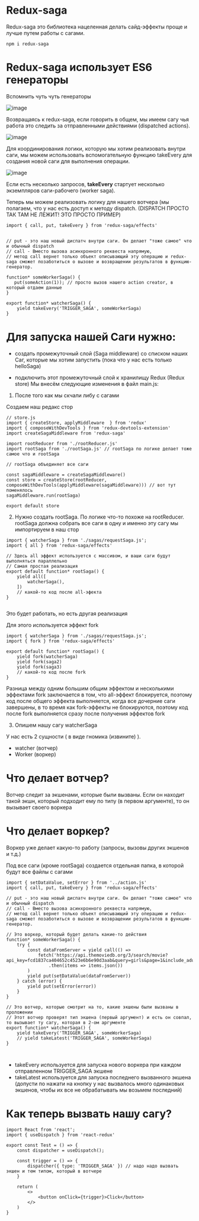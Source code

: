 # Redux-saga

Redux-saga это библиотека нацеленная делать сайд-эффекты проще и лучше путем работы с сагами.

```
npm i redux-saga

```

# Redux-saga использует ES6 генераторы

Вспомнить чуть чуть генераторы

![image](https://user-images.githubusercontent.com/16369478/115796529-a4eb1580-a3da-11eb-92ad-b5c7ea2d0642.png)


Возвращаясь к redux-saga, если говорить в общем, мы имеем сагу чья работа это следить за отправленными действиями (dispatched actions).

![image](https://user-images.githubusercontent.com/16369478/115796700-f4c9dc80-a3da-11eb-844d-ccd826885b4c.png)

Для координирования логики, которую мы хотим реализовать внутри саги, мы можем использовать вспомогательную функцию takeEvery для создания новой саги для выполнения операции.

![image](https://user-images.githubusercontent.com/16369478/115796922-5db15480-a3db-11eb-9175-a776b9aaf77a.png)

Если есть несколько запросов, **takeEvery** стартует несколько экземпляров саги-рабочего (worker saga).

Теперь мы можем реализовать логику для нашего вотчера (мы полагаем, что у нас есть доступ к методу dispatch. (DISPATCH ПРОСТО ТАК ТАМ НЕ ЛЕЖИТ! ЭТО ПРОСТО ПРИМЕР)

```
import { call, put, takeEvery } from 'redux-saga/effects'


// put - это наш новый диспатч внутри саги. Он делает "тоже самое" что и обычный dispatch
// call - Вместо вызова асинхронного реквеста напрямую, 
// метод call вернет только объект описывающий эту операцию и redux-saga сможет позаботиться о вызове и возвращении результатов в функцию-генератор.

function* someWorkerSaga() {
   put(someAction(1)); // просто вызов нашего action creator, в который отдаем данные
}

export function* watcherSaga() {
    yield takeEvery('TRIGGER_SAGA', someWorkerSaga)
}

```


# Для запуска нашей Саги нужно:

- создать промежуточный слой (Saga middleware) со списком наших Саг, которые мы хотим запустить (пока что у нас есть только helloSaga)

- подключить этот промежуточный слой к хранилищу Redux (Redux store)
Мы внесём следующие изменения в файл main.js:


1. После того как мы скчали либу с сагами

Создаем наш редакс стор

```
// store.js
import { createStore, applyMiddleware  } from 'redux'
import { composeWithDevTools } from 'redux-devtools-extension'
import createSagaMiddleware from 'redux-saga'

import rootReducer from './rootReducer.js'
import rootSaga from './rootSaga.js' // rootSaga по логике делает тоже самое что и rootSaga

// rootSaga объединяет все саги 

const sagaMiddleware = createSagaMiddleware()
const store = createStore(rootReducer, composeWithDevTools(applyMiddleware(sagaMiddleware))) // вот тут поменялось
sagaMiddleware.run(rootSaga)

export default store

```

2. Нужно создать rootSaga. По логике что-то похоже на rootReducer. rootSaga должна собрать все саги в одну и именно эту сагу мы импортируем в наш стор

```
import { watcherSaga } from './sagas/requestSaga.js';
import { all } from 'redux-saga/effects'

// Здесь all эффект используется с массивом, и ваши саги будут выполняться параллельно
// Самая простая реализация
export default function* rootSaga() {
    yield all([
        watcherSaga(),
    ])
    // какой-то код после all-эфекта
}


```

Это будет работать, но есть другая реализация 

Для этого используется эффект fork

```
import { watcherSaga } from './sagas/requestSaga.js';
import { fork } from 'redux-saga/effects'

export default function* rootSaga() {
    yield fork(watcherSaga)
    yield fork(saga2)
    yield fork(saga3)
    // какой-то код после fork
}

```

Разница между одним большим общим эффектом и несколькими эффектами fork заключается в том, что all-эффект блокируется, поэтому код после общего эффекта выполняется, когда все дочерние саги завершены, в то время как fork-эффекты не блокируются, поэтому код после fork выполняется сразу после получения эффектов fork

3. Опишем нашу сагу watcherSaga

У нас есть 2 сущности ( в виде гномика (извините) ). 

- watcher (вотчер)
- Worker (воркер)

# Что делает вотчер?

Вотчер следит за экшенами, которые были вызваны. Если он находит такой экшн, который подходит ему по типу (в первом аргументе), то он вызывает своего воркера

# Что делает воркер?

Воркер уже делает какую-то работу (запросы, вызовы других экшенов и т.д.)

Под все саги (кроме rootSaga) создается отдельная папка, в которой будут все файлы с сагами

```
import { setDataValue, setError } from '../action.js'
import { call, put, takeEvery } from 'redux-saga/effects'

// put - это наш новый диспатч внутри саги. Он делает "тоже самое" что и обычный dispatch
// call - Вместо вызова асинхронного реквеста напрямую, 
// метод call вернет только объект описывающий эту операцию и redux-saga сможет позаботиться о вызове и возвращении результатов в функцию-генератор.

// Это воркер, который будет делать какие-то действия
function* someWorkerSaga() {
    try {
        const dataFromServer = yield call(() => 
            fetch('https://api.themoviedb.org/3/search/movie?api_key=fcd1837ca404652c4523e6b6e90d3aab&query=girls&page=1&include_adult=true')
                .then(items => items.json())
        )
        yield put(setDataValue(dataFromServer))
    } catch (error) {
        yield put(setError(error))
    }
}

// Это вотчер, которые смотрит на то, какие экшены были вызваны в проложении
// Этот вотчер проверят тип экшена (первый аргумент) и есть он совпал, то вызывает ту сагу, которая в 2-ом аргументе
export function* watcherSaga() {
    yield takeEvery('TRIGGER_SAGA', someWorkerSaga)
    // yield takeLatest('TRIGGER_SAGA', someWorkerSaga)
}



```

- takeEvery используется для запуска нового воркера при каждом отправленном TRIGGER_SAGA экшене
- takeLatest используется для запуска последнего вызванного экшена (допусти по нажати на кнопку у нас вызвалось много одинаковых экшенов, чтобы их все не обрабатывать мы возьмем последний)

# Как теперь вызвать нашу сагу?

```
import React from 'react';
import { useDispatch } from 'react-redux'

export const Test = () => {
    const dispatcher = useDispatch();

    const trigger = () => {
        dispatcher({ type: 'TRIGGER_SAGA' }) // надо надо вызвать экшен и тем типом, который в вотчере
    }

    return (
        <>
            <button onClick={trigger}>Click</button>
        </>
    )
}

```
